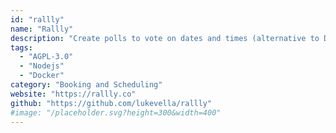 ```yaml
---
id: "rallly"
name: "Rallly"
description: "Create polls to vote on dates and times (alternative to Doodle)."
tags:
  - "AGPL-3.0"
  - "Nodejs"
  - "Docker"
category: "Booking and Scheduling"
website: "https://rallly.co"
github: "https://github.com/lukevella/rallly"
#image: "/placeholder.svg?height=300&width=400"
---
```



